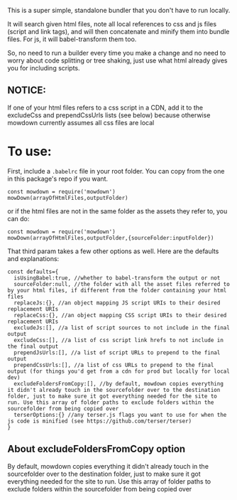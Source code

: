 This is a super simple, standalone bundler that you don't have to run locally. 

It will search given html files, note all local references to css and js files (script and link tags), and will then concatenate and minify them into bundle files. For js, it will babel-transform them too.

So, no need to run a builder every time you make a change and no need to worry about code splitting or tree shaking, just use what html already gives you for including scripts.

## NOTICE: 

If one of your html files refers to a css script in a CDN, add it to the excludeCss and prependCssUrls lists (see below) because otherwise mowdown currently assumes all css files are local

# To use:

First, include a `.babelrc` file in your root folder. You can copy from the one in this package's repo if you want.

```
const mowdown = require('mowdown')
mowDown(arrayOfHtmlFiles,outputFolder)
```
or if the html files are not in the same folder as the assets they refer to, you can do:
```
const mowdown = require('mowdown')
mowDown(arrayOfHtmlFiles,outputFolder,{sourceFolder:inputFolder})
```
That third param takes a few other options as well. Here are the defaults and explanations:
```
const defaults={
  isUsingBabel:true, //whether to babel-transform the output or not
  sourceFolder:null, //the folder with all the asset files referred to by your html files, if different from the folder containing your html files
  replaceJs:{}, //an object mapping JS script URIs to their desired replacement URIs
  replaceCss:{}, //an object mapping CSS script URIs to their desired replacement URIs
  excludeJs:[], //a list of script sources to not include in the final output
  excludeCss:[], //a list of css script link hrefs to not include in the final output
  prependJsUrls:[], //a list of script URLs to prepend to the final output
  prependCssUrls:[], //a list of css URLs to prepend to the final output (for things you'd get from a cdn for prod but locally for local dev)
  excludeFoldersFromCopy:[], //by default, mowdown copies everything it didn't already touch in the sourcefolder over to the destination folder, just to make sure it got everything needed for the site to run. Use this array of folder paths to exclude folders within the sourcefolder from being copied over
  terserOptions:{} //any terser.js flags you want to use for when the js code is minified (see https://github.com/terser/terser)
}
```
## About excludeFoldersFromCopy option

By default, mowdown copies everything it didn't already touch in the sourcefolder over to the destination folder, just to make sure it got everything needed for the site to run. Use this array of folder paths to exclude folders within the sourcefolder from being copied over